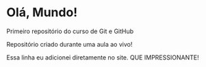 # Olá, Mundo!
 Primeiro repositório do curso de Git e GitHub
 
 Repositório criado durante uma aula ao vivo!

 Essa linha eu adicionei diretamente no site. QUE IMPRESSIONANTE!
